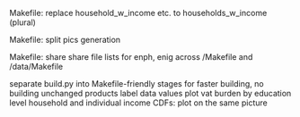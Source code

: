 Makefile: replace household_w_income etc. to households_w_income (plural)

Makefile: split pics generation

Makefile: share
  share file lists for enph, enig across /Makefile and /data/Makefile

separate build.py into Makefile-friendly stages
  for faster building, no building unchanged products
label data values
plot vat burden by education level
household and individual income CDFs: plot on the same picture
